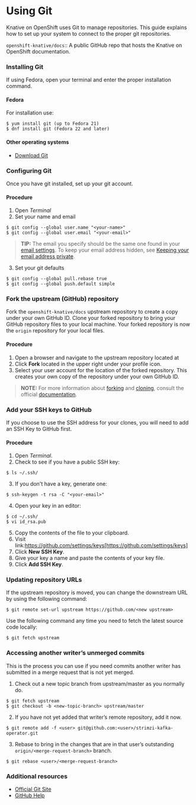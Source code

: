 # Using Git

Knative on OpenShift uses Git to manage repositories.  This guide explains how to set up your system to connect to the proper git repositories.

`openshift-knative/docs`:: A public GitHub repo that hosts the Knative on OpenShift documentation.


### Installing Git

If using Fedora, open your terminal and enter the proper installation command.

#### Fedora
For installation use:
```
$ yum install git (up to Fedora 21)
$ dnf install git (Fedora 22 and later)
```


#### Other operating systems

* [Download Git](https://git-scm.com/downloads)



### Configuring Git

Once you have git installed, set up your git account.

#### Procedure
1. Open *Terminal*
2. Set your name and email

```
$ git config --global user.name "<your-name>"
$ git config --global user.email "<your-email>"
```

> **TIP:** The email you specify should be the same one found in your [email settings](https://help.github.com/articles/adding-an-email-address-to-your-github-account/). To keep your email address hidden, see [Keeping your email address private](https://help.github.com/articles/keeping-your-email-address-private).

3. Set your git defaults

```
$ git config --global pull.rebase true
$ git config --global push.default simple
```


### Fork the upstream (GitHub) repository

Fork the `openshift-knative/docs` upstream repository to create a copy under your own GitHub ID. Clone your forked repository to bring your GitHub repository files to your local machine. Your forked repository is now the `origin` repository for your local files.

#### Procedure
1. Open a browser and navigate to the upstream repository located at 
2. Click **Fork** located in the upper right under your profile icon.
3. Select your user account for the location of the forked repository. This creates your own copy of the repository under your own GitHub ID.

> **NOTE:** For more information about [forking](https://help.github.com/articles/fork-a-repo/) and [cloning](https://help.github.com/articles/cloning-a-repository/), consult the official [documentation](https://help.github.com/).



### Add your SSH keys to GitHub
If you choose to use the SSH address for your clones, you will need to add an SSH Key to GitHub first.

#### Procedure
1. Open *Terminal*.
2. Check to see if you have a public SSH key:

````
$ ls ~/.ssh/
````
3. If you don't have a key, generate one:

```
$ ssh-keygen -t rsa -C "<your-email>"
```
4. Open your key in an editor:

```
$ cd ~/.ssh/
$ vi id_rsa.pub
```
5. Copy the contents of the file to your clipboard.
6. Visit link:https://github.com/settings/keys[https://github.com/settings/keys]
7. Click **New SSH Key**.
8. Give your key a name and paste the contents of your key file.
9. Click **Add SSH Key**.



### Updating repository URLs

If the upstream repository is moved, you can change the downstream URL by using the following command:

```
$ git remote set-url upstream https://github.com/<new upstream>
```

Use the following command any time you need to fetch the latest source code locally:

```
$ git fetch upstream
```



### Accessing another writer’s unmerged commits

This is the process you can use if you need commits another writer has submitted in a merge request that is not yet merged.

1. Check out a new topic branch from upstream/master as you normally do.

```
$ git fetch upstream
$ git checkout -b <new-topic-branch> upstream/master
```

2. If you have not yet added that writer’s remote repository, add it now.

```
$ git remote add -f <user> git@github.com:<user>/strimzi-kafka-operator.git
```

3. Rebase to bring in the changes that are in that user’s outstanding
 `origin/<merge-request-branch>` branch.

```
$ git rebase <user>/<merge-request-branch>
```


### Additional resources

* [Official Git Site](https://git-scm.com)
* [GitHub Help](http://help.github.com)

